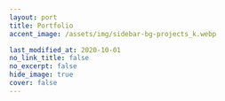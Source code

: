 ```yaml
---
layout: port
title: Portfolio
accent_image: /assets/img/sidebar-bg-projects_k.webp

last_modified_at: 2020-10-01
no_link_title: false
no_excerpt: false
hide_image: true
cover: false
---
```

